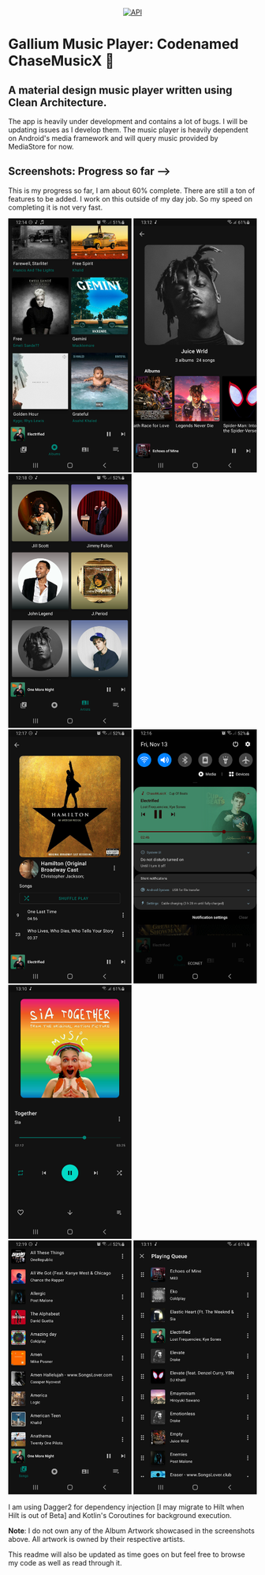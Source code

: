 <p align="center">
  <a href="https://android-arsenal.com/api?level=21"><img alt="API" src="https://img.shields.io/badge/API-21%2B-brightgreen.svg?style=flat"/></a>
</p>

# Gallium Music Player: Codenamed ChaseMusicX 🎼

## A material design music player written using Clean Architecture.

The app is heavily under development and contains a lot of bugs. I will be updating issues as I develop them.
The music player is heavily dependent on Android's media framework and will query music provided by MediaStore for now.


## Screenshots: Progress so far -->

This is my progress so far, I am about 60% complete. There are still a ton of features to be added.
I work on this outside of my day job. So my speed on completing it is not very fast.

<img src="https://raw.githubusercontent.com/KudzieChase/ChaseMusicX/master/art/albums.png" width="250px" />  <img src="https://raw.githubusercontent.com/KudzieChase/ChaseMusicX/master/art/artist_detail.png" width="250px" />  <img src="https://raw.githubusercontent.com/KudzieChase/ChaseMusicX/master/art/artists.png" width="250px" />
<br>
<img src="https://raw.githubusercontent.com/KudzieChase/ChaseMusicX/master/art/detail_view.png" width="250px" />  <img src="https://raw.githubusercontent.com/KudzieChase/ChaseMusicX/master/art/notification.png" width="250px" />  <img src="https://raw.githubusercontent.com/KudzieChase/ChaseMusicX/master/art/now_playing.png" width="250px" />
<br>
<img src="https://raw.githubusercontent.com/KudzieChase/ChaseMusicX/master/art/songs.png" width="250px" /> <img src="https://raw.githubusercontent.com/KudzieChase/ChaseMusicX/master/art/playing_queue.png" width="250px" />


I am using Dagger2 for dependency injection [I may migrate to Hilt when Hilt is out of Beta] and Kotlin's Coroutines for background execution.

<b>Note</b>: I do not own any of the Album Artwork showcased in the screenshots above. All artwork is owned by their respective artists.

This readme will also be updated as time goes on but feel free to browse my code as well as read through it.
